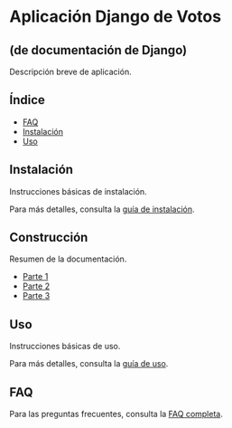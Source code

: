 # Aplicación Django de Votos

## (de documentación de Django)

Descripción breve de aplicación.

## Índice

- [FAQ](docs/Faq.md)
- [Instalación](INSTALACION.md)
- [Uso](USO.md)

## Instalación

Instrucciones básicas de instalación.

Para más detalles, consulta la [guía de instalación](INSTALACION.md).

## Construcción

Resumen de la documentación.

- [Parte 1](docs/partes/01part.md)
- [Parte 2](docs/partes/02part.md)
- [Parte 3](docs/partes/03part.md)

## Uso

Instrucciones básicas de uso.

Para más detalles, consulta la [guía de uso](USO.md).

## FAQ

Para las preguntas frecuentes, consulta la [FAQ completa](docs/Faq.md).
